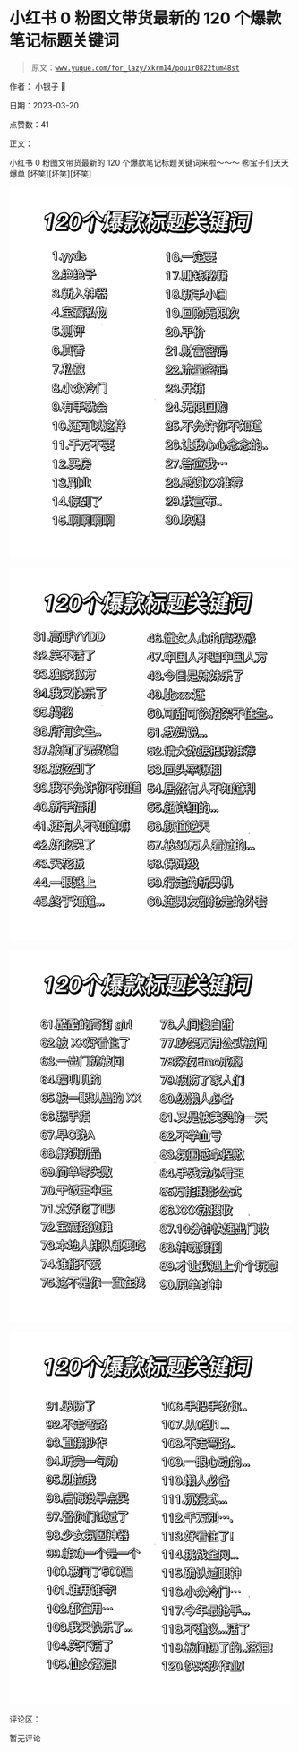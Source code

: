# 小红书 0 粉图文带货最新的 120 个爆款笔记标题关键词

> 原文：[`www.yuque.com/for_lazy/xkrm14/pouir0822tum48st`](https://www.yuque.com/for_lazy/xkrm14/pouir0822tum48st)

作者： 小银子 💓

日期：2023-03-20

点赞数：41

正文：

小红书 0 粉图文带货最新的 120 个爆款笔记标题关键词来啦～～～ ㊗️宝子们天天爆单 [坏笑][坏笑][坏笑]

![](img/90c9f4368d00719c866816edf697ab2b.png)  

![](img/a76d2202ff8f860383ac0a89626b3cd5.png)  

![](img/c911945b7e0d3a302641e51abb970f66.png)  

![](img/35c7672d7fef2f4a8c6138a63f924c84.png)  

评论区：

暂无评论



